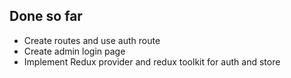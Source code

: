## Done so far

- Create routes and use auth route
- Create admin login page
- Implement Redux provider and redux toolkit for auth and store
